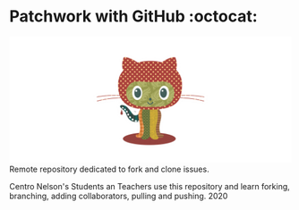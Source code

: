 # Patchwork with GitHub :octocat:
![patchwork](images/octocat-patchwork.png)
Remote repository dedicated to fork and clone issues.


Centro Nelson's Students an Teachers use this repository and learn forking, branching, adding collaborators, pulling and pushing.
2020
